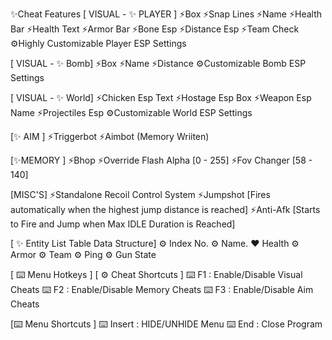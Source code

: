✨Cheat Features
[ VISUAL - ✨ PLAYER ]
⚡Box
⚡Snap Lines
⚡Name
⚡Health Bar
⚡Health Text
⚡Armor Bar
⚡Bone Esp
⚡Distance Esp
⚡Team Check
⚙️Highly Customizable Player ESP Settings

[ VISUAL - ✨ Bomb]
⚡Box
⚡Name
⚡Distance
⚙️Customizable Bomb ESP Settings

[ VISUAL - ✨ World]
⚡Chicken Esp Text
⚡Hostage Esp Box
⚡Weapon Esp Name
⚡Projectiles Esp
⚙️Customizable World ESP Settings

[✨ AIM ]
⚡Triggerbot
⚡Aimbot (Memory Wriiten)

[✨MEMORY ]
⚡Bhop
⚡Override Flash Alpha [0 - 255]
⚡Fov Changer [58 - 140]

[MISC'S]
⚡Standalone Recoil Control System
⚡Jumpshot [Fires automatically when the highest jump distance is reached]
⚡Anti-Afk [Starts to Fire and Jump when Max IDLE Duration is Reached]

[ ✨ Entity List Table Data Structure]
⚙️ Index No.
⚙️ Name.
❤️ Health
⚙️ Armor
⚙️ Team
⚙️ Ping
⚙️ Gun State

[ ⌨️ Menu Hotkeys ]
[ ⚙️ Cheat Shortcuts ]
⌨️ F1 : Enable/Disable Visual Cheats
⌨️ F2 : Enable/Disable Memory Cheats
⌨️ F3 : Enable/Disable Aim Cheats

[⌨️ Menu Shortcuts ]
⌨️ Insert : HIDE/UNHIDE Menu
⌨️ End : Close Program
